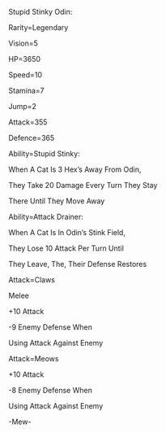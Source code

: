 Stupid Stinky Odin:

Rarity=Legendary

Vision=5

HP=3650

Speed=10

Stamina=7

Jump=2

Attack=355

Defence=365

Ability=Stupid Stinky:

When A Cat Is 3 Hex’s Away From Odin,

They Take 20 Damage Every Turn They Stay

There Until They Move Away

Ability=Attack Drainer:

When A Cat Is In Odin’s Stink Field,

They Lose 10 Attack Per Turn Until

They Leave, The, Their Defense Restores

Attack=Claws

Melee

+10 Attack

-9 Enemy Defense When 

Using Attack Against Enemy

Attack=Meows

+10 Attack

-8 Enemy Defense When

Using Attack Against Enemy

-Mew-
